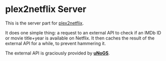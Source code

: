 # plex2netflix Server

This is the server part for [plex2netflix](https://github.com/SpaceK33z/plex2netflix).

It does one simple thing: a request to an external API to check if an IMDb ID or movie title+year is available on Netflix. It then caches the result of the external API for a while, to prevent hammering it.

The external API is graciously provided by [**uNoGS**](http://unogs.com/).
